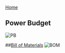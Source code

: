 [Home](/index.md)


## Power Budget
![PB](https://github.com/Team-309-Weather-Station/EGR314-Spring2024-Team309.github.io/assets/157083379/27935a94-fb87-46d3-ae08-a019e0be7e1c)


##[Bill of Materials](https://docs.google.com/spreadsheets/d/1t2ft6POlQOHWxzSHua7qpe4oo7F90Wr8/edit#gid=70035195)
![BOM](https://github.com/Team-309-Weather-Station/EGR314-Spring2024-Team309.github.io/assets/157083379/7503e9e8-ca2d-4d2e-9b21-64cf5fb88844)
